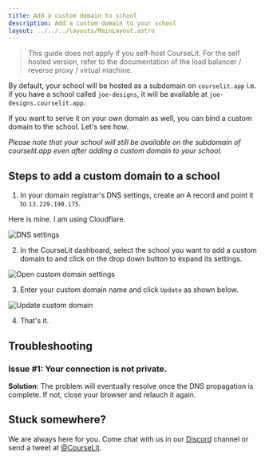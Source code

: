 ```yaml
---
title: Add a custom domain to school
description: Add a custom domain to your school
layout: ../../../layouts/MainLayout.astro
---
```


> This guide does not apply if you self-host CourseLit. For the self hosted version, refer to the documentation of the load balancer / reverse proxy / virtual machine.

By default, your school will be hosted as a subdomain on `courselit.app` i.e. if you have a school called `joe-designs`, it will be available at `joe-designs.courselit.app`.

If you want to serve it on your own domain as well, you can bind a custom domain to the school. Let's see how.

_Please note that your school will still be available on the subdomain of courselit.app even after adding a custom domain to your school._

## Steps to add a custom domain to a school

1. In your domain registrar's DNS settings, create an A record and point it to `13.229.190.175`.

Here is mine. I am using Cloudflare.

![DNS settings](/assets/schools/dns-settings-custom-domain.png)

2. In the CourseLit dashboard, select the school you want to add a custom domain to and click on the drop down button to expand its settings.

![Open custom domain settings](/assets/schools/custom-domain-expand.png)

3. Enter your custom domain name and click `Update` as shown below.

![Update custom domain](/assets/schools/update-custom-domain.png)

4. That's it.

## Troubleshooting

### Issue #1: Your connection is not private.

**Solution**: The problem will eventually resolve once the DNS propagation is complete. If not, close your browser and relauch it again.

## Stuck somewhere?

We are always here for you. Come chat with us in our <a href="https://discord.com/invite/GR4bQsN" target="_blank">Discord</a> channel or send a tweet at <a href="https://twitter.com/courselit" target="_blank">@CourseLit</a>.
